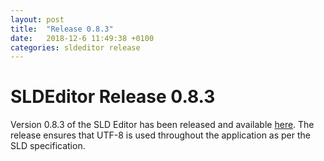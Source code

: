 ```yaml
---
layout: post
title:  "Release 0.8.3"
date:   2018-12-6 11:49:38 +0100
categories: sldeditor release
---
```


SLDEditor Release 0.8.3
==================================================

Version 0.8.3 of the SLD Editor has been released and available [here][sldeditor-release].  The release ensures that UTF-8 is used throughout the application as per the SLD specification.

[sldeditor-release]: https://github.com/robward-scisys/sldeditor/releases/tag/v0.8.3


